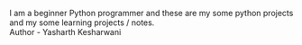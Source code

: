 I am a beginner Python programmer and these are my some python projects and my some learning projects / notes.
<br>
Author - Yasharth Kesharwani

